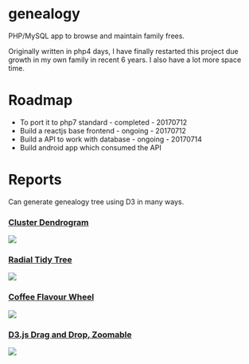 # genealogy
PHP/MySQL app to browse and maintain family frees.

Originally written in php4 days, I have finally restarted this project due growth in my own family in recent 6 years.
I also have a lot more space time.

# Roadmap

* To port it to php7 standard - completed - 20170712
* Build a reactjs base frontend - ongoing - 20170712
* Build a API to work with database - ongoing - 20170714
* Build android app which consumed the API

# Reports

Can generate genealogy tree using D3 in many ways.

### [Cluster Dendrogram](http://crm.zoho.com/crm/ShowTab.do?module=Contacts)

![](https://c1.staticflickr.com/5/4234/35041174134_724a7ba0e3_o_d.png)

### [Radial Tidy Tree](https://bl.ocks.org/mbostock/4063550)

![](https://c1.staticflickr.com/5/4261/35041174554_e28b306602_o_d.png)

### [Coffee Flavour Wheel](https://www.jasondavies.com/coffee-wheel/)

![](https://c1.staticflickr.com/5/4239/35071238333_89ddbdcf4e_o_d.png)

### [D3.js Drag and Drop, Zoomable](http://bl.ocks.org/robschmuecker/7880033)

![](https://c1.staticflickr.com/5/4292/35186932073_709f92bf68_o_d.png)
